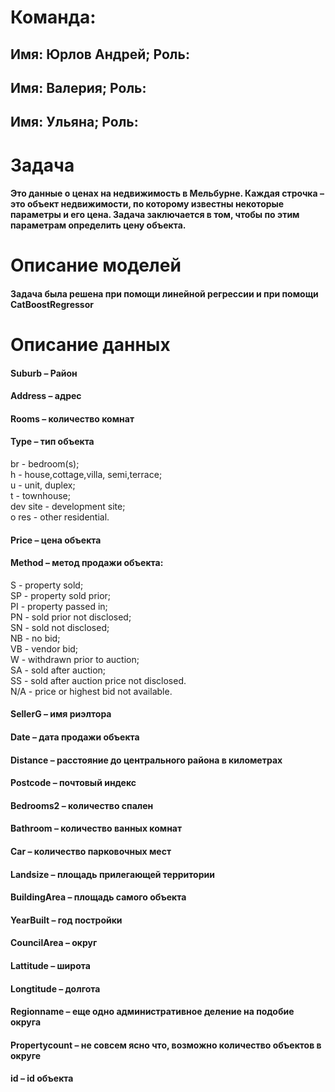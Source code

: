 # Команда:
## Имя: Юрлов Андрей; Роль:  
## Имя: Валерия; Роль:  
## Имя: Ульяна; Роль:  
# Задача  
#### Это данные о ценах на недвижимость в Мельбурне. Каждая строчка – это объект недвижимости, по которому известны некоторые параметры и его цена. Задача заключается в том, чтобы по этим параметрам определить цену объекта.
# Описание моделей
#### Задача была решена при помощи линейной регрессии и при помощи CatBoostRegressor
# Описание данных  
#### Suburb – Район  
#### Address – адрес  
#### Rooms – количество комнат  
#### Type – тип объекта  
br - bedroom(s);  
h - house,cottage,villa, semi,terrace;  
u - unit, duplex;  
t - townhouse;  
dev site - development site;  
o res - other residential.  
#### Price – цена объекта  
#### Method – метод продажи объекта:  
S - property sold;  
SP - property sold prior;  
PI - property passed in;  
PN - sold prior not disclosed;  
SN - sold not disclosed;  
NB - no bid;  
VB - vendor bid;  
W - withdrawn prior to auction;  
SA - sold after auction;  
SS - sold after auction price not disclosed.  
N/A - price or highest bid not available.  
#### SellerG – имя риэлтора  
#### Date – дата продажи объекта  
#### Distance – расстояние до центрального района в километрах  
#### Postcode – почтовый индекс  
#### Bedrooms2 – количество спален  
#### Bathroom – количество ванных комнат  
#### Car – количество парковочных мест  
#### Landsize – площадь прилегающей территории  
#### BuildingArea – площадь самого объекта  
#### YearBuilt – год постройки  
#### CouncilArea – округ  
#### Lattitude – широта  
#### Longtitude – долгота  
#### Regionname – еще одно административное деление на подобие округа  
#### Propertycount – не совсем ясно что, возможно количество объектов в округе  
#### id – id объекта  
